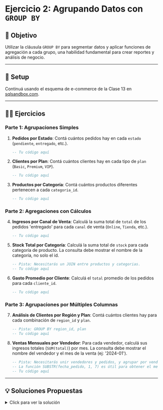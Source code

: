 # Ejercicio 2: Agrupando Datos con `GROUP BY`

## 🎯 Objetivo

Utilizar la cláusula `GROUP BY` para segmentar datos y aplicar funciones de agregación a cada grupo, una habilidad fundamental para crear reportes y análisis de negocio.

---

## 🚀 Setup

Continuá usando el esquema de e-commerce de la Clase 13 en [sqlsandbox.com](https://sqlsandbox.com).

---

## 🏋️‍♀️ Ejercicios

### Parte 1: Agrupaciones Simples

1.  **Pedidos por Estado**: Contá cuántos pedidos hay en cada `estado` (`pendiente`, `entregado`, etc.).

    ```sql
    -- Tu código aquí
    ```

2.  **Clientes por Plan**: Contá cuántos clientes hay en cada tipo de `plan` (`Basic`, `Premium`, `VIP`).

    ```sql
    -- Tu código aquí
    ```

3.  **Productos por Categoría**: Contá cuántos productos diferentes pertenecen a cada `categoria_id`.

    ```sql
    -- Tu código aquí
    ```

### Parte 2: Agregaciones con Cálculos

4.  **Ingresos por Canal de Venta**: Calculá la suma total de `total` de los pedidos 'entregado' para cada `canal` de venta (`Online`, `Tienda`, etc.).

    ```sql
    -- Tu código aquí
    ```

5.  **Stock Total por Categoría**: Calculá la suma total de `stock` para cada categoría de producto. La consulta debe mostrar el nombre de la categoría, no solo el id.

    ```sql
    -- Pista: Necesitarás un JOIN entre productos y categorias.
    -- Tu código aquí
    ```

6.  **Gasto Promedio por Cliente**: Calculá el `total` promedio de los pedidos para cada `cliente_id`.

    ```sql
    -- Tu código aquí
    ```

### Parte 3: Agrupaciones por Múltiples Columnas

7.  **Análisis de Clientes por Región y Plan**: Contá cuántos clientes hay para cada combinación de `region_id` y `plan`.

    ```sql
    -- Pista: GROUP BY region_id, plan
    -- Tu código aquí
    ```

8.  **Ventas Mensuales por Vendedor**: Para cada vendedor, calculá sus ingresos totales (`SUM(total)`) por mes. La consulta debe mostrar el nombre del vendedor y el mes de la venta (ej: '2024-01').

    ```sql
    -- Pista: Necesitarás unir vendedores y pedidos, y agrupar por vendedor y mes.
    -- La función SUBSTR(fecha_pedido, 1, 7) es útil para obtener el mes.
    -- Tu código aquí
    ```

---

## 💡 Soluciones Propuestas

<details>
<summary>Click para ver la solución</summary>

```sql
-- 1. Pedidos por Estado
SELECT estado, COUNT(*) as cantidad
FROM pedidos
GROUP BY estado;


-- 2. Clientes por Plan
SELECT plan, COUNT(*) as cantidad_clientes
FROM clientes
GROUP BY plan;


-- 3. Productos por Categoría
SELECT categoria_id, COUNT(*) as cantidad_productos
FROM productos
GROUP BY categoria_id;


-- 4. Ingresos por Canal de Venta
SELECT canal, SUM(total) as ingresos_totales
FROM pedidos
WHERE estado = 'entregado'
GROUP BY canal
ORDER BY ingresos_totales DESC;


-- 5. Stock Total por Categoría
SELECT 
    c.nombre as categoria,
    SUM(p.stock) as stock_total
FROM productos p
INNER JOIN categorias c ON p.categoria_id = c.id
GROUP BY c.nombre
ORDER BY stock_total DESC;


-- 6. Gasto Promedio por Cliente
SELECT 
    cliente_id,
    AVG(total) as gasto_promedio
FROM pedidos
WHERE estado = 'entregado'
GROUP BY cliente_id;


-- 7. Análisis de Clientes por Región y Plan
SELECT 
    r.nombre as region,
    c.plan,
    COUNT(c.id) as cantidad_clientes
FROM clientes c
INNER JOIN regiones r ON c.region_id = r.id
GROUP BY r.nombre, c.plan
ORDER BY r.nombre, c.plan;


-- 8. Ventas Mensuales por Vendedor
SELECT
    v.nombre as vendedor,
    SUBSTR(p.fecha_pedido, 1, 7) as mes,
    SUM(p.total) as ventas_del_mes
FROM vendedores v
INNER JOIN pedidos p ON v.id = p.vendedor_id
WHERE p.estado = 'entregado'
GROUP BY v.nombre, mes
ORDER BY v.nombre, mes;

```

</details>
